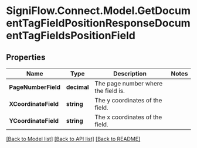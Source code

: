 
# SigniFlow.Connect.Model.GetDocumentTagFieldPositionResponseDocumentTagFieldsPositionField

## Properties

Name | Type | Description | Notes
------------ | ------------- | ------------- | -------------
**PageNumberField** | **decimal** | The page number where the field is. | 
**XCoordinateField** | **string** | The y coordinates of the field. | 
**YCoordinateField** | **string** | The x coordinates of the field. | 

[[Back to Model list]](../README.md#documentation-for-models)
[[Back to API list]](../README.md#documentation-for-api-endpoints)
[[Back to README]](../README.md)

